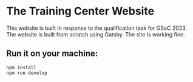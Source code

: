 
# The Training Center Website
This website is built in response to the qualification task for GSoC 2023. The website is built from scratch using Gatsby. The site is working fine.

## Run it on your machine:
```
npm install
npm run develop
```





